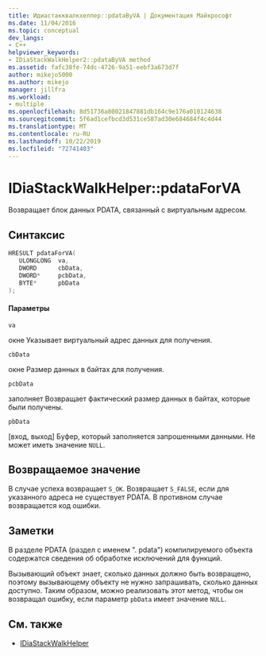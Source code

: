 ```yaml
---
title: Идиастакквалкхелпер::pdataByVA | Документация Майкрософт
ms.date: 11/04/2016
ms.topic: conceptual
dev_langs:
- C++
helpviewer_keywords:
- IDiaStackWalkHelper2::pdataByVA method
ms.assetid: fafc38fe-74dc-4726-9a51-eebf3a673d7f
author: mikejo5000
ms.author: mikejo
manager: jillfra
ms.workload:
- multiple
ms.openlocfilehash: 8d51736a80021847881db164c9e176a010124638
ms.sourcegitcommit: 5f6ad1cefbcd3d531ce587ad30e684684f4c4d44
ms.translationtype: MT
ms.contentlocale: ru-RU
ms.lasthandoff: 10/22/2019
ms.locfileid: "72741403"
---
```

# <a name="idiastackwalkhelperpdataforva"></a>IDiaStackWalkHelper::pdataForVA
Возвращает блок данных PDATA, связанный с виртуальным адресом.

## <a name="syntax"></a>Синтаксис

```C++
HRESULT pdataForVA( 
   ULONGLONG  va,
   DWORD      cbData,
   DWORD*     pcbData,
   BYTE*      pbData
);
```

#### <a name="parameters"></a>Параметры
 `va`

окне Указывает виртуальный адрес данных для получения.

 `cbData`

окне Размер данных в байтах для получения.

 `pcbData`

заполняет Возвращает фактический размер данных в байтах, которые были получены.

 `pbData`

[вход, выход] Буфер, который заполняется запрошенными данными. Не может иметь значение `NULL`.

## <a name="return-value"></a>Возвращаемое значение
 В случае успеха возвращает `S_OK`. Возвращает `S_FALSE`, если для указанного адреса не существует PDATA. В противном случае возвращается код ошибки.

## <a name="remarks"></a>Заметки
 В разделе PDATA (раздел с именем ". pdata") компилируемого объекта содержатся сведения об обработке исключений для функций.

 Вызывающий объект знает, сколько данных должно быть возвращено, поэтому вызывающему объекту не нужно запрашивать, сколько данных доступно. Таким образом, можно реализовать этот метод, чтобы он возвращал ошибку, если параметр `pbData` имеет значение `NULL`.

## <a name="see-also"></a>См. также
- [IDiaStackWalkHelper](../../debugger/debug-interface-access/idiastackwalkhelper.md)
